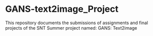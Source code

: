 # GANS-text2image_Project
This repository documents the submissions of assignments and final projects of the SNT Summer project named: GANS: Text2image
